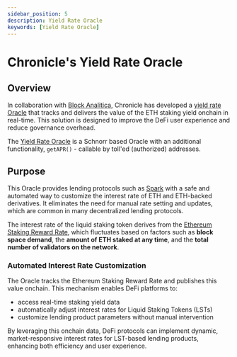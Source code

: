 ```yaml
---
sidebar_position: 5
description: Yield Rate Oracle
keywords: [Yield Rate Oracle]
---
```


# Chronicle's Yield Rate Oracle

## Overview

In collaboration with [Block Analitica](https://blockanalitica.com/), Chronicle has developed a [yield rate Oracle](https://github.com/chronicleprotocol/scribe/blob/main/src/extensions/ScribeLST.sol) that tracks and delivers the value of the ETH staking yield onchain in real-time. This solution is designed to improve the DeFi user experience and reduce governance overhead.

The [Yield Rate Oracle](https://github.com/chronicleprotocol/scribe/blob/main/src/extensions/ScribeLST.sol) is a Schnorr based Oracle with an additional functionality, `getAPR()` - callable by toll'ed (authorized) addresses.

## Purpose

This Oracle provides lending protocols such as [Spark](https://spark.fi/) with a safe and automated way to customize the interest rate of ETH and ETH-backed derivatives. It eliminates the need for manual rate setting and updates, which are common in many decentralized lending protocols.

The interest rate of the liquid staking token derives from the [Ethereum Staking Reward Rate](https://beaconcha.in/ethstore), which fluctuates based on factors such as **block space demand**, the **amount of ETH staked at any time**, and the **total number of validators on the network**.

### Automated Interest Rate Customization

The Oracle tracks the Ethereum Staking Reward Rate and publishes this value onchain. This mechanism enables DeFi platforms to:

- access real-time staking yield data
- automatically adjust interest rates for Liquid Staking Tokens (LSTs)
- customize lending product parameters without manual intervention

By leveraging this onchain data, DeFi protocols can implement dynamic, market-responsive interest rates for LST-based lending products, enhancing both efficiency and user experience.
